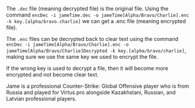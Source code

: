The ```.dec``` file (meaning decrypted file) is the original file.
Using the command ```encDec -i jameTime.dec -o jameTime[Alpha/Bravo/Charlie].enc -k key.[alpha/bravo.charlie]``` we can get a .enc file (meaning encrypted file).

The ```.enc``` files can be decrypted back to clear text using the command ```encDec -i jameTime[Alpha/Bravo/Charlie].enc -o jameTime[Alpha/Bravo/Charlie]Decrypted -k key.[alpha/bravo/charlie]```, making sure we
use the same key we used to encrypt the file.

If the wrong key is used to decrypt a file, then it will become more encrypted and not become clear text.




Jame is a professional Counter-Strike: Global Offensive player who is from Russia and played for Virtus.pro
alongside Kazakhstani, Russian, and Latvian professional players.


